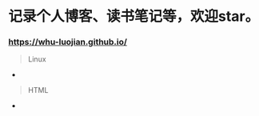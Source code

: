 # 记录个人博客、读书笔记等，欢迎star。

### https://whu-luojian.github.io/

> Linux

- [Linux常用命令]: https://whu-luojian.github.io/blog/linux-command.html

> HTML

- [你不知道的HTML]: https://whu-luojian.github.io/blog/html-you-not-know.html

  

